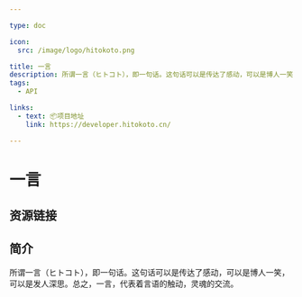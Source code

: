 ```yaml
---

type: doc

icon:
  src: /image/logo/hitokoto.png

title: 一言
description: 所谓一言（ヒトコト），即一句话。这句话可以是传达了感动，可以是博人一笑，可以是发人深思。总之，一言，代表着言语的触动，灵魂的交流。
tags:
  - API

links:
  - text: 📦项目地址
    link: https://developer.hitokoto.cn/

---
```


<ShowLogo />

# 一言

<ShowTags />

<ShowBreadcrumb />

## 资源链接

<ShowLinks />

## 简介

所谓一言（ヒトコト），即一句话。这句话可以是传达了感动，可以是博人一笑，可以是发人深思。总之，一言，代表着言语的触动，灵魂的交流。
